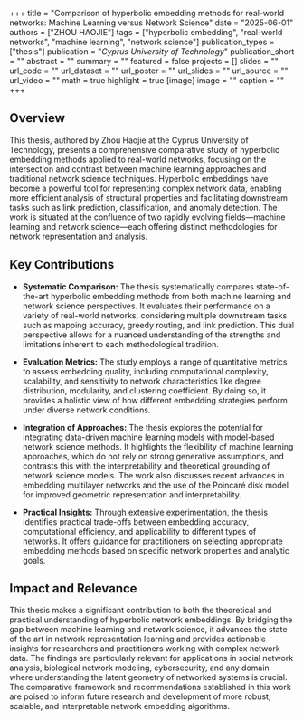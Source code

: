 +++
title = "Comparison of hyperbolic embedding methods for real-world networks: Machine Learning versus Network Science"
date = "2025-06-01"
authors = ["ZHOU HAOJIE"]
tags = ["hyperbolic embedding", "real-world networks", "machine learning", "network science"]
publication_types = ["thesis"]
publication = "_Cyprus University of Technology_"
publication_short = ""
abstract = ""
summary = ""
featured = false
projects = []
slides = ""
url_code = ""
url_dataset = ""
url_poster = ""
url_slides = ""
url_source = ""
url_video = ""
math = true
highlight = true
[image]
image = ""
caption = ""
+++

## Overview

This thesis, authored by Zhou Haojie at the Cyprus University of Technology, presents a comprehensive comparative study of hyperbolic embedding methods applied to real-world networks, focusing on the intersection and contrast between machine learning approaches and traditional network science techniques. Hyperbolic embeddings have become a powerful tool for representing complex network data, enabling more efficient analysis of structural properties and facilitating downstream tasks such as link prediction, classification, and anomaly detection. The work is situated at the confluence of two rapidly evolving fields—machine learning and network science—each offering distinct methodologies for network representation and analysis.

## Key Contributions

- **Systematic Comparison:** The thesis systematically compares state-of-the-art hyperbolic embedding methods from both machine learning and network science perspectives. It evaluates their performance on a variety of real-world networks, considering multiple downstream tasks such as mapping accuracy, greedy routing, and link prediction. This dual perspective allows for a nuanced understanding of the strengths and limitations inherent to each methodological tradition.

- **Evaluation Metrics:** The study employs a range of quantitative metrics to assess embedding quality, including computational complexity, scalability, and sensitivity to network characteristics like degree distribution, modularity, and clustering coefficient. By doing so, it provides a holistic view of how different embedding strategies perform under diverse network conditions.

- **Integration of Approaches:** The thesis explores the potential for integrating data-driven machine learning models with model-based network science methods. It highlights the flexibility of machine learning approaches, which do not rely on strong generative assumptions, and contrasts this with the interpretability and theoretical grounding of network science models. The work also discusses recent advances in embedding multilayer networks and the use of the Poincaré disk model for improved geometric representation and interpretability.

- **Practical Insights:** Through extensive experimentation, the thesis identifies practical trade-offs between embedding accuracy, computational efficiency, and applicability to different types of networks. It offers guidance for practitioners on selecting appropriate embedding methods based on specific network properties and analytic goals.

## Impact and Relevance

This thesis makes a significant contribution to both the theoretical and practical understanding of hyperbolic network embeddings. By bridging the gap between machine learning and network science, it advances the state of the art in network representation learning and provides actionable insights for researchers and practitioners working with complex network data. The findings are particularly relevant for applications in social network analysis, biological network modeling, cybersecurity, and any domain where understanding the latent geometry of networked systems is crucial. The comparative framework and recommendations established in this work are poised to inform future research and development of more robust, scalable, and interpretable network embedding algorithms.